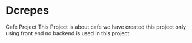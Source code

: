 # Dcrepes
Cafe Project
This Project is about cafe we have created this project only using front end no backend is used in this project 
